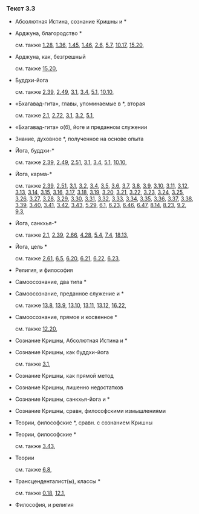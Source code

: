 ### Текст 3.3
	
- Абсолютная Истина, сознание Кришны и \*

	
- Арджуна, благородство \*

	см. также  [1.28](../01/0128.md),  [1.36](../01/0136.md),  [1.45](../01/0145.md),  [1.46](../01/0146.md),  [2.6](../02/0206.md),  [5.7](../05/0507.md),  [10.17](../10/1017.md),  [15.20](../15/1520.md), 
	
- Арджуна, как, безгрешный

	см. также  [15.20](../15/1520.md), 
	
- Буддхи-йога

	см. также  [2.39](../02/0239.md),  [2.49](../02/0249.md),  [3.1](../03/0301.md),  [3.4](../03/0304.md),  [5.1](../05/0501.md),  [10.10](../10/1010.md), 
	
- «Бхагавад-гита», главы, упоминаемые в \*, вторая

	см. также  [2.1](../02/0201.md),  [2.72](../02/0272.md),  [3.1](../03/0301.md),  [3.2](../03/0302.md),  [5.1](../05/0501.md), 
	
- «Бхагавад-гита» о(б), йоге и преданном служении

	
- Знание, духовное \*, полученное на основе опыта

	
- Йога, буддхи-\*

	см. также  [2.39](../02/0239.md),  [2.49](../02/0249.md),  [2.51](../02/0251.md),  [3.1](../03/0301.md),  [3.4](../03/0304.md),  [5.1](../05/0501.md),  [10.10](../10/1010.md), 
	
- Йога, карма-\*

	см. также  [2.39](../02/0239.md),  [2.51](../02/0251.md),  [3.1](../03/0301.md),  [3.2](../03/0302.md),  [3.4](../03/0304.md),  [3.5](../03/0305.md),  [3.6](../03/0306.md),  [3.7](../03/0307.md),  [3.8](../03/0308.md),  [3.9](../03/0309.md),  [3.10](../03/0310.md),  [3.11](../03/0311.md),  [3.12](../03/0312.md),  [3.13](../03/0313.md),  [3.14](../03/0314.md),  [3.15](../03/0315.md),  [3.16](../03/0316.md),  [3.17](../03/0317.md),  [3.18](../03/0318.md),  [3.19](../03/0319.md),  [3.20](../03/0320.md),  [3.21](../03/0321.md),  [3.22](../03/0322.md),  [3.23](../03/0323.md),  [3.24](../03/0324.md),  [3.25](../03/0325.md),  [3.26](../03/0326.md),  [3.27](../03/0327.md),  [3.28](../03/0328.md),  [3.29](../03/0329.md),  [3.30](../03/0330.md),  [3.31](../03/0331.md),  [3.32](../03/0332.md),  [3.33](../03/0333.md),  [3.34](../03/0334.md),  [3.35](../03/0335.md),  [3.36](../03/0336.md),  [3.37](../03/0337.md),  [3.38](../03/0338.md),  [3.39](../03/0339.md),  [3.40](../03/0340.md),  [3.41](../03/0341.md),  [3.42](../03/0342.md),  [3.43](../03/0343.md),  [5.29](../05/0529.md),  [6.1](../06/0601.md),  [6.23](../06/0623.md),  [6.46](../06/0646.md),  [6.47](../06/0647.md),  [8.14](../08/0814.md),  [8.23](../08/0823.md),  [9.2](../09/0902.md),  [9.3](../09/0903.md), 
	
- Йога, санкхья-\*

	см. также  [2.1](../02/0201.md),  [2.39](../02/0239.md),  [2.66](../02/0266.md),  [4.28](../04/0428.md),  [5.4](../05/0504.md),  [7.4](../07/0704.md),  [18.13](../18/1813.md), 
	
- Йога, цель \*

	см. также  [2.61](../02/0261.md),  [6.5](../06/0605.md),  [6.20](../06/0620.md),  [6.21](../06/0621.md),  [6.22](../06/0622.md),  [6.23](../06/0623.md), 
	
- Религия, и философия

	
- Самоосознание, два типа \*

	
- Самоосознание, преданное служение и \*

	см. также  [13.8](../13/1308.md),  [13.9](../13/1309.md),  [13.10](../13/1310.md),  [13.11](../13/1311.md),  [13.12](../13/1312.md),  [16.22](../16/1622.md), 
	
- Самоосознание, прямое и косвенное \*

	см. также  [12.20](../12/1220.md), 
	
- Сознание Кришны, Абсолютная Истина и \*

	
- Сознание Кришны, как буддхи-йога

	см. также  [3.1](../03/0301.md), 
	
- Сознание Кришны, как прямой метод

	
- Сознание Кришны, лишенно недостатков

	
- Сознание Кришны, санкхья-йога и \*

	
- Сознание Кришны, сравн, философскими измышлениями

	
- Теории, философские \*, сравн. с сознанием Кришны

	
- Теории, философские \*

	см. также  [3.43](../03/0343.md), 
	
- Теории

	см. также  [6.8](../06/0608.md), 
	
- Трансценденталист(ы), классы \*

	см. также  [0.18](../00/0018.md),  [12.1](../12/1201.md), 
	
- Философия, и религия

